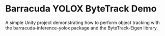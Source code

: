 # Barracuda YOLOX ByteTrack Demo
A simple Unity project demonstrating how to perform object tracking with the barracuda-inference-yolox package and the ByteTrack-Eigen library.
